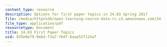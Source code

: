 ```yaml
---
content_type: resource
description: Options for first paper topics in 24.03 Spring 2017
file: /media/https%3A/open-learning-course-data-rc.s3.amazonaws.com/24-03-good-food-ethics-and-politics-of-food-spring-2017/935e0e799eb4f3a776df6aae52f124af_24.03_firstpapertopics.pdf
file_type: application/pdf
resourcetype: Document
title: 24.03 First Paper Topics
uid: 935e0e79-9eb4-f3a7-76df-6aae52f124af
---
```

